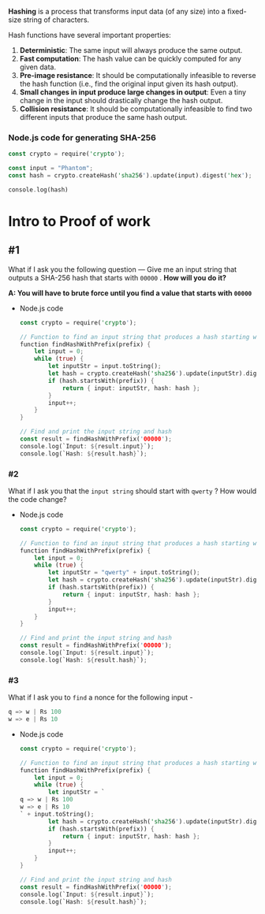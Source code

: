 **Hashing** is a process that transforms input data (of any size) into a fixed-size string of characters.

Hash functions have several important properties:

1. **Deterministic**: The same input will always produce the same output.
2. **Fast computation**: The hash value can be quickly computed for any given data.
3. **Pre-image resistance**: It should be computationally infeasible to reverse the hash function (i.e., find the original input given its hash output).
4. **Small changes in input produce large changes in output**: Even a tiny change in the input should drastically change the hash output.
5. **Collision resistance**: It should be computationally infeasible to find two different inputs that produce the same hash output.


### Node.js code for generating SHA-256

```rust
const crypto = require('crypto');

const input = "Phantom";
const hash = crypto.createHash('sha256').update(input).digest('hex');

console.log(hash)
```
# Intro to Proof of work

## #1

What if I ask you the following question — Give me an input string that outputs a SHA-256 hash that starts with `00000` . **How will you do it?**

**A: You will have to brute force until you find a value that starts with `00000`**

- Node.js code
    
    ```rust
    const crypto = require('crypto');
    
    // Function to find an input string that produces a hash starting with '00000'
    function findHashWithPrefix(prefix) {
        let input = 0;
        while (true) {
            let inputStr = input.toString();
            let hash = crypto.createHash('sha256').update(inputStr).digest('hex');
            if (hash.startsWith(prefix)) {
                return { input: inputStr, hash: hash };
            }
            input++;
        }
    }
    
    // Find and print the input string and hash
    const result = findHashWithPrefix('00000');
    console.log(`Input: ${result.input}`);
    console.log(`Hash: ${result.hash}`);
    ```
    


### #2

What if I ask you that the `input string` should start with `qwerty` ? How would the code change?

- Node.js code
    
    ```rust
    const crypto = require('crypto');
    
    // Function to find an input string that produces a hash starting with '00000'
    function findHashWithPrefix(prefix) {
        let input = 0;
        while (true) {
            let inputStr = "qwerty" + input.toString();
            let hash = crypto.createHash('sha256').update(inputStr).digest('hex');
            if (hash.startsWith(prefix)) {
                return { input: inputStr, hash: hash };
            }
            input++;
        }
    }
    
    // Find and print the input string and hash
    const result = findHashWithPrefix('00000');
    console.log(`Input: ${result.input}`);
    console.log(`Hash: ${result.hash}`);
    ```
    


### #3

What if I ask you to `find` a nonce for the following input - 

```rust
q => w | Rs 100
w => e | Rs 10
```

- Node.js code
    
    ```rust
    const crypto = require('crypto');
    
    // Function to find an input string that produces a hash starting with '00000'
    function findHashWithPrefix(prefix) {
        let input = 0;
        while (true) {
            let inputStr = `
    q => w | Rs 100
    w => e | Rs 10
    ` + input.toString();
            let hash = crypto.createHash('sha256').update(inputStr).digest('hex');
            if (hash.startsWith(prefix)) {
                return { input: inputStr, hash: hash };
            }
            input++;
        }
    }
    
    // Find and print the input string and hash
    const result = findHashWithPrefix('00000');
    console.log(`Input: ${result.input}`);
    console.log(`Hash: ${result.hash}`);
    ```
    